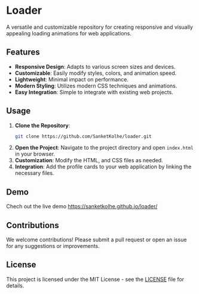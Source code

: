 # Loader

A versatile and customizable repository for creating responsive and visually appealing loading animations for web applications.

## Features

- **Responsive Design**: Adapts to various screen sizes and devices.
- **Customizable**: Easily modify styles, colors, and animation speed.
- **Lightweight**: Minimal impact on performance.
- **Modern Styling**: Utilizes modern CSS techniques and animations.
- **Easy Integration**: Simple to integrate with existing web projects.

## Usage

1. **Clone the Repository**:
   ```bash
   git clone https://github.com/SanketKolhe/loader.git
   ```
2. **Open the Project**: Navigate to the project directory and open `index.html` in your browser.
3. **Customization**: Modify the HTML, and CSS files as needed.
4. **Integration**: Add the profile cards to your web application by linking the necessary files.

## Demo

Chech out the live demo https://sanketkolhe.github.io/loader/

## Contributions

We welcome contributions! Please submit a pull request or open an issue for any suggestions or improvements.

## License

This project is licensed under the MIT License - see the [LICENSE](LICENSE) file for details.